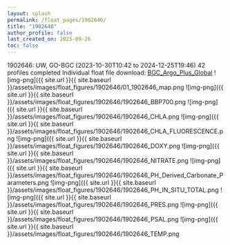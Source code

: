```yaml
---
layout: splash
permalink: /float_pages/1902646/
title: "1902646"
author_profile: false
last_created_on: 2025-09-26
toc: false
---
```

 
1902646: UW, GO-BGC (2023-10-30T10:42 to 2024-12-25T19:46)
42 profiles completed
Individual float file download: [BGC_Argo_Plus_Global](https://ftp.soest.hawaii.edu/bgc_argo_plus/Individual_Floats/outliers_removed/1902646_Sprof_processed.nc)
![img-png]({{ site.url }}{{ site.baseurl }}/assets/images/float_figures/1902646/01_1902646_map.png
![img-png]({{ site.url }}{{ site.baseurl }}/assets/images/float_figures/1902646/1902646_BBP700.png
![img-png]({{ site.url }}{{ site.baseurl }}/assets/images/float_figures/1902646/1902646_CHLA.png
![img-png]({{ site.url }}{{ site.baseurl }}/assets/images/float_figures/1902646/1902646_CHLA_FLUORESCENCE.png
![img-png]({{ site.url }}{{ site.baseurl }}/assets/images/float_figures/1902646/1902646_DOXY.png
![img-png]({{ site.url }}{{ site.baseurl }}/assets/images/float_figures/1902646/1902646_NITRATE.png
![img-png]({{ site.url }}{{ site.baseurl }}/assets/images/float_figures/1902646/1902646_PH_Derived_Carbonate_Parameters.png
![img-png]({{ site.url }}{{ site.baseurl }}/assets/images/float_figures/1902646/1902646_PH_IN_SITU_TOTAL.png
![img-png]({{ site.url }}{{ site.baseurl }}/assets/images/float_figures/1902646/1902646_PRES.png
![img-png]({{ site.url }}{{ site.baseurl }}/assets/images/float_figures/1902646/1902646_PSAL.png
![img-png]({{ site.url }}{{ site.baseurl }}/assets/images/float_figures/1902646/1902646_TEMP.png
